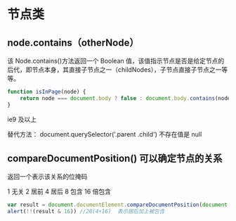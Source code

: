 # 节点类

## node.contains（otherNode）

该 Node.contains()方法返回一个 Boolean 值，该值指示节点是否是给定节点的后代，即节点本身，其直接子节点之一（childNodes），子节点直接子节点之一等等。

```js
function isInPage(node) {
	return node === document.body ? false : document.body.contains(node)
}
```

ie9 及以上

替代方法： document.querySelector('.parent .child') 不存在值是 null

## compareDocumentPosition() 可以确定节点的关系

返回一个表示该关系的位掩码

1 无关 2 居前 4 居后 8 包含 16 倍包含

```js
var result = document.documentElement.compareDocumentPosition(document.body)
alert(!!(result & 16)) //20(4+16)  表示居后加上被包含
```